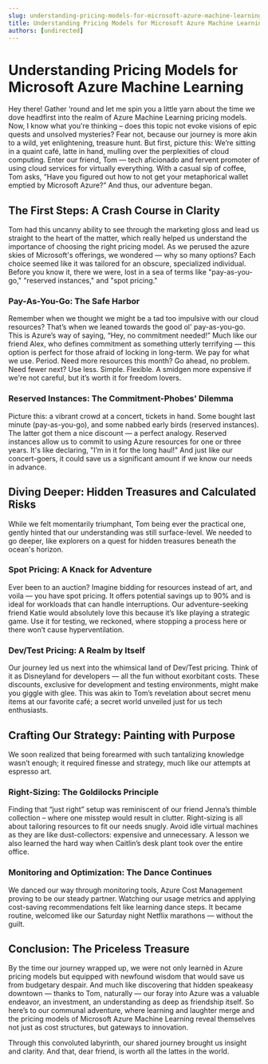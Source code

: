 ```yaml
---
slug: understanding-pricing-models-for-microsoft-azure-machine-learning
title: Understanding Pricing Models for Microsoft Azure Machine Learning
authors: [undirected]
---
```



# Understanding Pricing Models for Microsoft Azure Machine Learning

Hey there! Gather ‘round and let me spin you a little yarn about the time we dove headfirst into the realm of Azure Machine Learning pricing models. Now, I know what you're thinking – does this topic not evoke visions of epic quests and unsolved mysteries? Fear not, because our journey is more akin to a wild, yet enlightening, treasure hunt. But first, picture this: We’re sitting in a quaint café, latte in hand, mulling over the perplexities of cloud computing. Enter our friend, Tom — tech aficionado and fervent promoter of using cloud services for virtually everything. With a casual sip of coffee, Tom asks, “Have you figured out how to not get your metaphorical wallet emptied by Microsoft Azure?” And thus, our adventure began.

## The First Steps: A Crash Course in Clarity

Tom had this uncanny ability to see through the marketing gloss and lead us straight to the heart of the matter, which really helped us understand the importance of choosing the right pricing model. As we perused the azure skies of Microsoft's offerings, we wondered — why so many options? Each choice seemed like it was tailored for an obscure, specialized individual. Before you know it, there we were, lost in a sea of terms like "pay-as-you-go," "reserved instances," and "spot pricing."

### Pay-As-You-Go: The Safe Harbor

Remember when we thought we might be a tad too impulsive with our cloud resources? That’s when we leaned towards the good ol' pay-as-you-go. This is Azure’s way of saying, “Hey, no commitment needed!” Much like our friend Alex, who defines commitment as something utterly terrifying — this option is perfect for those afraid of locking in long-term. We pay for what we use. Period. Need more resources this month? Go ahead, no problem. Need fewer next? Use less. Simple. Flexible. A smidgen more expensive if we're not careful, but it’s worth it for freedom lovers.

### Reserved Instances: The Commitment-Phobes’ Dilemma

Picture this: a vibrant crowd at a concert, tickets in hand. Some bought last minute (pay-as-you-go), and some nabbed early birds (reserved instances). The latter got them a nice discount — a perfect analogy. Reserved instances allow us to commit to using Azure resources for one or three years. It's like declaring, "I’m in it for the long haul!" And just like our concert-goers, it could save us a significant amount if we know our needs in advance.

## Diving Deeper: Hidden Treasures and Calculated Risks

While we felt momentarily triumphant, Tom being ever the practical one, gently hinted that our understanding was still surface-level. We needed to go deeper, like explorers on a quest for hidden treasures beneath the ocean's horizon.

### Spot Pricing: A Knack for Adventure

Ever been to an auction? Imagine bidding for resources instead of art, and voila — you have spot pricing. It offers potential savings up to 90% and is ideal for workloads that can handle interruptions. Our adventure-seeking friend Katie would absolutely love this because it’s like playing a strategic game. Use it for testing, we reckoned, where stopping a process here or there won’t cause hyperventilation.

### Dev/Test Pricing: A Realm by Itself

Our journey led us next into the whimsical land of Dev/Test pricing. Think of it as Disneyland for developers — all the fun without exorbitant costs. These discounts, exclusive for development and testing environments, might make you giggle with glee. This was akin to Tom’s revelation about secret menu items at our favorite café; a secret world unveiled just for us tech enthusiasts.

## Crafting Our Strategy: Painting with Purpose

We soon realized that being forearmed with such tantalizing knowledge wasn’t enough; it required finesse and strategy, much like our attempts at espresso art.

### Right-Sizing: The Goldilocks Principle

Finding that “just right” setup was reminiscent of our friend Jenna’s thimble collection – where one misstep would result in clutter. Right-sizing is all about tailoring resources to fit our needs snugly. Avoid idle virtual machines as they are like dust-collectors: expensive and unnecessary. A lesson we also learned the hard way when Caitlin’s desk plant took over the entire office.

### Monitoring and Optimization: The Dance Continues

We danced our way through monitoring tools, Azure Cost Management proving to be our steady partner. Watching our usage metrics and applying cost-saving recommendations felt like learning dance steps. It became routine, welcomed like our Saturday night Netflix marathons — without the guilt.

## Conclusion: The Priceless Treasure

By the time our journey wrapped up, we were not only learnèd in Azure pricing models but equipped with newfound wisdom that would save us from budgetary despair. And much like discovering that hidden speakeasy downtown — thanks to Tom, naturally — our foray into Azure was a valuable endeavor, an investment, an understanding as deep as friendship itself. So here’s to our communal adventure, where learning and laughter merge and the pricing models of Microsoft Azure Machine Learning reveal themselves not just as cost structures, but gateways to innovation.

Through this convoluted labyrinth, our shared journey brought us insight and clarity. And that, dear friend, is worth all the lattes in the world.